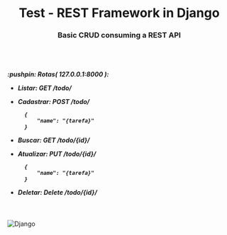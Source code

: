 <h1 align="center">Test - REST Framework in Django</h1>
<h3 align="center">Basic CRUD consuming a REST API</h3>
<br><br>

<h5>:pushpin: Rotas( 127.0.0.1:8000 ):

- Listar: GET /todo/ 
- Cadastrar: POST /todo/
  
        {
            "name": "{tarefa}"
        }

- Buscar: GET /todo/{id}/
- Atualizar: PUT /todo/{id}/

        {
	        "name": "{tarefa}"
        }

- Deletar: Delete /todo/{id}/

</h5>
<br>

![Django](https://blog.crowdbotics.com/content/images/2019/12/python-django.png)
